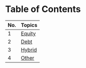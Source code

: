 # Table of Contents

| No. | Topics |
| --- | --------- |
|1  | [Equity](./Equity.md)  |
|2  | [Debt](./Debt.md)  |
|3  | [Hybrid](./Hybrid.md)  |
|4  | [Other](./Other.md)  |
